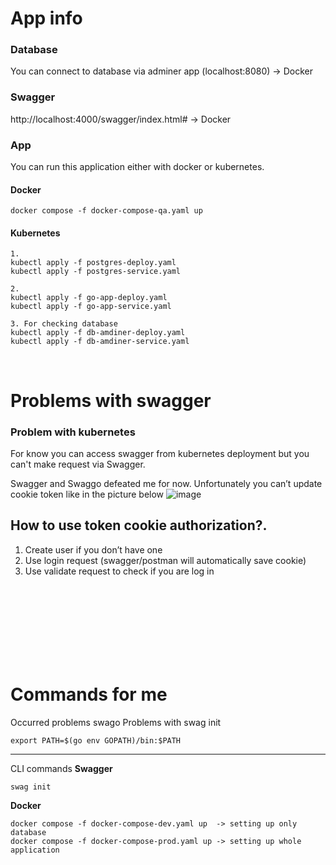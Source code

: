 # App info 

### Database 
You can connect to database via adminer app (localhost:8080) -> Docker

### Swagger 
http://localhost:4000/swagger/index.html#  -> Docker

### App
You can run this application either with docker or kubernetes.

#### Docker 
```
docker compose -f docker-compose-qa.yaml up
```

#### Kubernetes
```
1. 
kubectl apply -f postgres-deploy.yaml 
kubectl apply -f postgres-service.yaml 

2. 
kubectl apply -f go-app-deploy.yaml
kubectl apply -f go-app-service.yaml 

3. For checking database
kubectl apply -f db-amdiner-deploy.yaml 
kubectl apply -f db-amdiner-service.yaml 
``` 

<br>

# Problems with swagger 
### Problem with kubernetes
For know you can access swagger from kubernetes deployment but you can't make request via Swagger. 


Swagger and Swaggo defeated  me for now. Unfortunately you can’t update cookie token like in the picture below
![image](https://github.com/adam-pawelek/go_exercise/assets/45467141/be591687-3c8f-4083-a847-ab3921e65d5c)

## How to use token cookie authorization?.
1. Create user if you don’t have one 
2. Use login request (swagger/postman will automatically save cookie)
3. Use validate request to check if you are log in 



<br>
<br>
<br>
<br>
<br>
<br>
<br>




# Commands for me 

Occurred problems swago 
Problems with swag init
```
export PATH=$(go env GOPATH)/bin:$PATH
```

---

CLI commands 
**Swagger**
```
swag init
```

**Docker** 
```
docker compose -f docker-compose-dev.yaml up  -> setting up only database
docker compose -f docker-compose-prod.yaml up -> setting up whole application 
```

